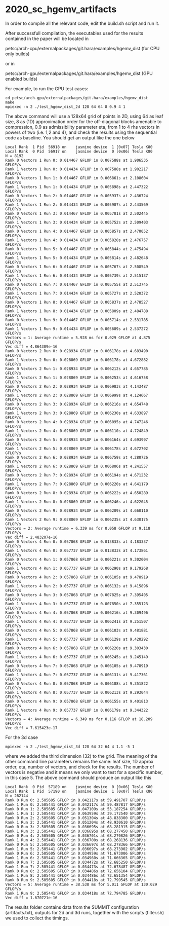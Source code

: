 # 2020_sc_hgemv_artifacts


In order to compile all the relevant code, edit the build.sh script and run it.

After successfull compilation, the executables used for the results contained in the paper will be located in

petsc/arch-cpu/externalpackages/git.hara/examples/hgemv_dist (for CPU only builds)

or in

petsc/arch-gpu/externalpackages/git.hara/examples/hgemv_dist (GPU enabled builds)

For example, to run the GPU test cases:
```
cd petsc/arch-gpu/externalpackages/git.hara/examples/hgemv_dist
make
mpiexec -n 2 ./test_hgemv_dist_2d 128 64 64 8 0.9 4 1
```
The above command will use a 128x64 grid of points in 2D, using 64 as leaf size, 8 as (1D) approximation order for the off-diagonal blocks amenable to compression, 0.9 as admissibility parameter eta, from 1 to 4 rhs vectors in powers of two (i.e. 1,2 and 4), and check the results using the sequential code as baseline. You should get an output like the one below
```
Local Rank  1 Pid  56918 on    jasmine device  1 [0x07] Tesla K80
Local Rank  0 Pid  56917 on    jasmine device  0 [0x06] Tesla K80
N = 8192
Rank 0 Vectors 1 Run 0: 0.014467 GFLOP in 0.007588s at 1.906535 GFLOP/s
Rank 1 Vectors 1 Run 0: 0.014434 GFLOP in 0.007588s at 1.902217 GFLOP/s
Rank 0 Vectors 1 Run 1: 0.014467 GFLOP in 0.006861s at 2.108604 GFLOP/s
Rank 1 Vectors 1 Run 1: 0.014434 GFLOP in 0.005898s at 2.447322 GFLOP/s
Rank 0 Vectors 1 Run 2: 0.014467 GFLOP in 0.005937s at 2.436724 GFLOP/s
Rank 1 Vectors 1 Run 2: 0.014434 GFLOP in 0.005907s at 2.443569 GFLOP/s
Rank 0 Vectors 1 Run 3: 0.014467 GFLOP in 0.005781s at 2.502445 GFLOP/s
Rank 1 Vectors 1 Run 3: 0.014434 GFLOP in 0.005752s at 2.509403 GFLOP/s
Rank 0 Vectors 1 Run 4: 0.014467 GFLOP in 0.005857s at 2.470052 GFLOP/s
Rank 1 Vectors 1 Run 4: 0.014434 GFLOP in 0.005828s at 2.476757 GFLOP/s
Rank 0 Vectors 1 Run 5: 0.014467 GFLOP in 0.005844s at 2.475494 GFLOP/s
Rank 1 Vectors 1 Run 5: 0.014434 GFLOP in 0.005814s at 2.482648 GFLOP/s
Rank 0 Vectors 1 Run 6: 0.014467 GFLOP in 0.005767s at 2.508549 GFLOP/s
Rank 1 Vectors 1 Run 6: 0.014434 GFLOP in 0.005739s at 2.515137 GFLOP/s
Rank 0 Vectors 1 Run 7: 0.014467 GFLOP in 0.005755s at 2.513745 GFLOP/s
Rank 1 Vectors 1 Run 7: 0.014434 GFLOP in 0.005727s at 2.520372 GFLOP/s
Rank 0 Vectors 1 Run 8: 0.014467 GFLOP in 0.005837s at 2.478527 GFLOP/s
Rank 1 Vectors 1 Run 8: 0.014434 GFLOP in 0.005809s at 2.484788 GFLOP/s
Rank 0 Vectors 1 Run 9: 0.014467 GFLOP in 0.005714s at 2.531785 GFLOP/s
Rank 1 Vectors 1 Run 9: 0.014434 GFLOP in 0.005689s at 2.537272 GFLOP/s
Vectors = 1: Average runtime = 5.928 ms for 0.029 GFLOP at 4.875 GFLOP/s
Vec diff = 4.864309e-16
Rank 0 Vectors 2 Run 0: 0.028934 GFLOP in 0.006178s at 4.683490 GFLOP/s
Rank 1 Vectors 2 Run 0: 0.028869 GFLOP in 0.006178s at 4.672882 GFLOP/s
Rank 0 Vectors 2 Run 1: 0.028934 GFLOP in 0.006212s at 4.657785 GFLOP/s
Rank 1 Vectors 2 Run 1: 0.028869 GFLOP in 0.006253s at 4.616758 GFLOP/s
Rank 0 Vectors 2 Run 2: 0.028934 GFLOP in 0.006983s at 4.143487 GFLOP/s
Rank 1 Vectors 2 Run 2: 0.028869 GFLOP in 0.006999s at 4.124667 GFLOP/s
Rank 0 Vectors 2 Run 3: 0.028934 GFLOP in 0.006216s at 4.654748 GFLOP/s
Rank 1 Vectors 2 Run 3: 0.028869 GFLOP in 0.006230s at 4.633897 GFLOP/s
Rank 0 Vectors 2 Run 4: 0.028934 GFLOP in 0.006095s at 4.747246 GFLOP/s
Rank 1 Vectors 2 Run 4: 0.028869 GFLOP in 0.006110s at 4.724849 GFLOP/s
Rank 0 Vectors 2 Run 5: 0.028934 GFLOP in 0.006164s at 4.693997 GFLOP/s
Rank 1 Vectors 2 Run 5: 0.028869 GFLOP in 0.006178s at 4.672702 GFLOP/s
Rank 0 Vectors 2 Run 6: 0.028934 GFLOP in 0.006759s at 4.280726 GFLOP/s
Rank 1 Vectors 2 Run 6: 0.028869 GFLOP in 0.006806s at 4.241557 GFLOP/s
Rank 0 Vectors 2 Run 7: 0.028934 GFLOP in 0.006194s at 4.671232 GFLOP/s
Rank 1 Vectors 2 Run 7: 0.028869 GFLOP in 0.006220s at 4.641179 GFLOP/s
Rank 0 Vectors 2 Run 8: 0.028934 GFLOP in 0.006222s at 4.650289 GFLOP/s
Rank 1 Vectors 2 Run 8: 0.028869 GFLOP in 0.006246s at 4.622045 GFLOP/s
Rank 0 Vectors 2 Run 9: 0.028934 GFLOP in 0.006209s at 4.660110 GFLOP/s
Rank 1 Vectors 2 Run 9: 0.028869 GFLOP in 0.006235s at 4.630175 GFLOP/s
Vectors = 2: Average runtime = 6.339 ms for 0.058 GFLOP at 9.118 GFLOP/s
Vec diff = 2.483207e-16
Rank 0 Vectors 4 Run 0: 0.057868 GFLOP in 0.013833s at 4.183337 GFLOP/s
Rank 1 Vectors 4 Run 0: 0.057737 GFLOP in 0.013833s at 4.173861 GFLOP/s
Rank 0 Vectors 4 Run 1: 0.057868 GFLOP in 0.006221s at 9.302004 GFLOP/s
Rank 1 Vectors 4 Run 1: 0.057737 GFLOP in 0.006290s at 9.179268 GFLOP/s
Rank 0 Vectors 4 Run 2: 0.057868 GFLOP in 0.006105s at 9.478919 GFLOP/s
Rank 1 Vectors 4 Run 2: 0.057737 GFLOP in 0.006132s at 9.415896 GFLOP/s
Rank 0 Vectors 4 Run 3: 0.057868 GFLOP in 0.007825s at 7.395405 GFLOP/s
Rank 1 Vectors 4 Run 3: 0.057737 GFLOP in 0.007850s at 7.355123 GFLOP/s
Rank 0 Vectors 4 Run 4: 0.057868 GFLOP in 0.006216s at 9.309496 GFLOP/s
Rank 1 Vectors 4 Run 4: 0.057737 GFLOP in 0.006241s at 9.251507 GFLOP/s
Rank 0 Vectors 4 Run 5: 0.057868 GFLOP in 0.006103s at 9.481881 GFLOP/s
Rank 1 Vectors 4 Run 5: 0.057737 GFLOP in 0.006129s at 9.420292 GFLOP/s
Rank 0 Vectors 4 Run 6: 0.057868 GFLOP in 0.006220s at 9.303430 GFLOP/s
Rank 1 Vectors 4 Run 6: 0.057737 GFLOP in 0.006245s at 9.245149 GFLOP/s
Rank 0 Vectors 4 Run 7: 0.057868 GFLOP in 0.006105s at 9.478919 GFLOP/s
Rank 1 Vectors 4 Run 7: 0.057737 GFLOP in 0.006131s at 9.417361 GFLOP/s
Rank 0 Vectors 4 Run 8: 0.057868 GFLOP in 0.006188s at 9.351822 GFLOP/s
Rank 1 Vectors 4 Run 8: 0.057737 GFLOP in 0.006213s at 9.293044 GFLOP/s
Rank 0 Vectors 4 Run 9: 0.057868 GFLOP in 0.006155s at 9.401813 GFLOP/s
Rank 1 Vectors 4 Run 9: 0.057737 GFLOP in 0.006179s at 9.344322 GFLOP/s
Vectors = 4: Average runtime = 6.349 ms for 0.116 GFLOP at 18.209 GFLOP/s
Vec diff = 7.615423e-17
```
For the 3d case
```
mpiexec -n 2 ./test_hgemv_dist_3d 128 64 32 64 4 1.1 -5 1
```
where we added the third dimension (32) to the grid. The meaning of the other command line parameters remains the same: leaf size, 1D approx order, eta, number of vectors, and check for the results. The number of vectors is negative and it means we only want to test for a specific number, in this case 5. The above command should produce an output like this
```
Local Rank  0 Pid  57189 on    jasmine device  0 [0x06] Tesla K80
Local Rank  1 Pid  57190 on    jasmine device  1 [0x07] Tesla K80
N = 262144
Rank 0 Run 0: 2.505605 GFLOP in 0.042117s at 59.491707 GFLOP/s
Rank 1 Run 0: 2.505441 GFLOP in 0.042117s at 59.487817 GFLOP/s
Rank 0 Run 1: 2.505605 GFLOP in 0.047109s at 53.187254 GFLOP/s
Rank 1 Run 1: 2.505441 GFLOP in 0.063959s at 39.172540 GFLOP/s
Rank 0 Run 2: 2.505605 GFLOP in 0.051304s at 48.838300 GFLOP/s
Rank 1 Run 2: 2.505441 GFLOP in 0.051204s at 48.930610 GFLOP/s
Rank 0 Run 3: 2.505605 GFLOP in 0.036695s at 68.281915 GFLOP/s
Rank 1 Run 3: 2.505441 GFLOP in 0.036695s at 68.277450 GFLOP/s
Rank 0 Run 4: 2.505605 GFLOP in 0.036701s at 68.270826 GFLOP/s
Rank 1 Run 4: 2.505441 GFLOP in 0.036700s at 68.268136 GFLOP/s
Rank 0 Run 5: 2.505605 GFLOP in 0.036697s at 68.278366 GFLOP/s
Rank 1 Run 5: 2.505441 GFLOP in 0.036697s at 68.273902 GFLOP/s
Rank 0 Run 6: 2.505605 GFLOP in 0.034959s at 71.673006 GFLOP/s
Rank 1 Run 6: 2.505441 GFLOP in 0.034960s at 71.666365 GFLOP/s
Rank 0 Run 7: 2.505605 GFLOP in 0.034472s at 72.685250 GFLOP/s
Rank 1 Run 7: 2.505441 GFLOP in 0.034473s at 72.678487 GFLOP/s
Rank 0 Run 8: 2.505605 GFLOP in 0.034486s at 72.656104 GFLOP/s
Rank 1 Run 8: 2.505441 GFLOP in 0.034486s at 72.651354 GFLOP/s
Rank 0 Run 9: 2.505605 GFLOP in 0.034418s at 72.799545 GFLOP/s
Vectors = 5: Average runtime = 38.538 ms for 5.011 GFLOP at 130.029 GFLOP/s
Rank 1 Run 9: 2.505441 GFLOP in 0.034418s at 72.794785 GFLOP/s
Vec diff = 1.670721e-16
```
The results folder contains data from the SUMMIT configuration (artifacts.txt), outputs for 2d and 3d runs, together with the scripts (filter.sh) we used to collect the timings.

